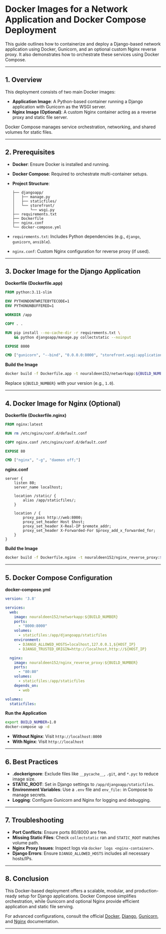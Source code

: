 # Docker Images for a Network Application and Docker Compose Deployment

This guide outlines how to containerize and deploy a Django-based network application using Docker, Gunicorn, and an optional custom Nginx reverse proxy. It also demonstrates how to orchestrate these services using Docker Compose.

---

## 1. Overview

This deployment consists of two main Docker images:

* **Application Image**: A Python-based container running a Django application with Gunicorn as the WSGI server.
* **Nginx Image (Optional)**: A custom Nginx container acting as a reverse proxy and static file server.

Docker Compose manages service orchestration, networking, and shared volumes for static files.

---

## 2. Prerequisites

* **Docker**: Ensure Docker is installed and running.

* **Docker Compose**: Required to orchestrate multi-container setups.

* **Project Structure**:

  ```
  ├── djangoapp/
  │   ├── manage.py
  │   ├── staticfiles/
  │   └── storefront/
  │       └── wsgi.py
  ├── requirements.txt
  ├── Dockerfile
  ├── nginx.conf
  └── docker-compose.yml
  ```

* `requirements.txt`: Includes Python dependencies (e.g., `django`, `gunicorn`, `ansible`).

* `nginx.conf`: Custom Nginx configuration for reverse proxy (if used).

---

## 3. Docker Image for the Django Application

**Dockerfile (Dockerfile.app)**

```dockerfile
FROM python:3.11-slim

ENV PYTHONDONTWRITEBYTECODE=1
ENV PYTHONUNBUFFERED=1

WORKDIR /app

COPY . .

RUN pip install --no-cache-dir -r requirements.txt \
    && python djangoapp/manage.py collectstatic --noinput

EXPOSE 8000

CMD ["gunicorn", "--bind", "0.0.0.0:8000", "storefront.wsgi:application"]
```

**Build the Image**

```bash
docker build -f Dockerfile.app -t nouraldeen152/networkapp:${BUILD_NUMBER} .
```

Replace `${BUILD_NUMBER}` with your version (e.g., `1.0`).

---

## 4. Docker Image for Nginx (Optional)

**Dockerfile (Dockerfile.nginx)**

```dockerfile
FROM nginx:latest

RUN rm /etc/nginx/conf.d/default.conf

COPY nginx.conf /etc/nginx/conf.d/default.conf

EXPOSE 80

CMD ["nginx", "-g", "daemon off;"]
```

**nginx.conf**

```nginx
server {
    listen 80;
    server_name localhost;

    location /static/ {
        alias /app/staticfiles/;
    }

    location / {
        proxy_pass http://web:8000;
        proxy_set_header Host $host;
        proxy_set_header X-Real-IP $remote_addr;
        proxy_set_header X-Forwarded-For $proxy_add_x_forwarded_for;
    }
}
```

**Build the Image**

```bash
docker build -f Dockerfile.nginx -t nouraldeen152/nginx_reverse_proxy:${BUILD_NUMBER} .
```

---

## 5. Docker Compose Configuration

**docker-compose.yml**

```yaml
version: '3.8'

services:
  web:
    image: nouraldeen152/networkapp:${BUILD_NUMBER}
    ports:
      - "8000:8000"
    volumes:
      - staticfiles:/app/djangoapp/staticfiles
    environment:
      - DJANGO_ALLOWED_HOSTS=localhost,127.0.0.1,${HOST_IP}
      - DJANGO_TRUSTED_ORIGIN=http://localhost,http://${HOST_IP}

  nginx:
    image: nouraldeen152/nginx_reverse_proxy:${BUILD_NUMBER}
    ports:
      - "80:80"
    volumes:
      - staticfiles:/app/staticfiles
    depends_on:
      - web

volumes:
  staticfiles:
```

**Run the Application**

```bash
export BUILD_NUMBER=1.0
docker-compose up -d
```

* **Without Nginx**: Visit `http://localhost:8000`
* **With Nginx**: Visit `http://localhost`

---

## 6. Best Practices

* **.dockerignore**: Exclude files like `__pycache__`, `.git`, and `*.pyc` to reduce image size.
* **STATIC\_ROOT**: Set in Django settings to `/app/djangoapp/staticfiles`.
* **Environment Variables**: Use a `.env` file and `env_file:` in Compose to manage secrets.
* **Logging**: Configure Gunicorn and Nginx for logging and debugging.

---

## 7. Troubleshooting

* **Port Conflicts**: Ensure ports 80/8000 are free.
* **Missing Static Files**: Check `collectstatic` ran and `STATIC_ROOT` matches volume path.
* **Nginx Proxy Issues**: Inspect logs via `docker logs <nginx-container>`.
* **Django Errors**: Ensure `DJANGO_ALLOWED_HOSTS` includes all necessary hosts/IPs.

---

## 8. Conclusion

This Docker-based deployment offers a scalable, modular, and production-ready setup for Django applications. Docker Compose simplifies orchestration, while Gunicorn and optional Nginx provide efficient application and static file serving.

For advanced configurations, consult the official [Docker](https://docs.docker.com/), [Django](https://docs.djangoproject.com/), [Gunicorn](https://docs.gunicorn.org/), and [Nginx](https://nginx.org/en/docs/) documentation.

---
